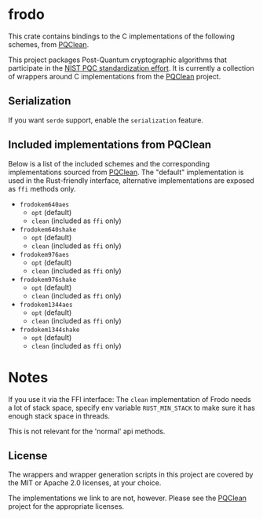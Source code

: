 # frodo


This crate contains bindings to the C implementations of the following schemes,
from [PQClean][pqclean].

This project packages Post-Quantum cryptographic algorithms that participate in
the [NIST PQC standardization effort][nistpqc]. It is currently a collection of
wrappers around C implementations from the [PQClean][pqclean] project.

## Serialization

If you want `serde` support, enable the `serialization` feature.

## Included implementations from PQClean

Below is a list of the included schemes and the corresponding implementations
sourced from [PQClean][pqclean]. The "default" implementation is used in the
Rust-friendly interface, alternative implementations are exposed as ``ffi``
methods only.

 * ``frodokem640aes``
    * ``opt`` (default)
    * ``clean`` (included as ``ffi`` only)
 * ``frodokem640shake``
    * ``opt`` (default)
    * ``clean`` (included as ``ffi`` only)
 * ``frodokem976aes``
    * ``opt`` (default)
    * ``clean`` (included as ``ffi`` only)
 * ``frodokem976shake``
    * ``opt`` (default)
    * ``clean`` (included as ``ffi`` only)
 * ``frodokem1344aes``
    * ``opt`` (default)
    * ``clean`` (included as ``ffi`` only)
 * ``frodokem1344shake``
    * ``opt`` (default)
    * ``clean`` (included as ``ffi`` only)

# Notes
If you use it via the FFI interface: The ``clean`` implementation of Frodo
needs a lot of stack space, specify env variable `RUST_MIN_STACK` to make
sure it has enough stack space in threads.

This is not relevant for the 'normal' api methods.


## License

The wrappers and wrapper generation scripts in this project are covered by the
MIT or Apache 2.0 licenses, at your choice.

The implementations we link to are not, however. Please see the [PQClean][pqclean]
project for the appropriate licenses.

[pqclean]: https://github.com/PQClean/PQClean/
[nistpqc]: https://nist.gov/pqc/